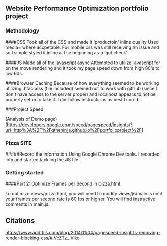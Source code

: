 ## Website Performance Optimization portfolio project

### Methodology

####CSS
Took all of the CSS and made it 'productoin' inline quality
Used media= where accpetable. For mobile.css was still receiving an issue and so I simple styled it inline at the beginning as a 'gut check'

####JS
Made all of the javascript async
Attempted to utilize javascript for on the move rendering and it took my page speed down from high 80's to low 60s.

####Browser Caching
Because of how everything seemed to be working utilizing .htaccess (file included) seemed not to work with github (since I don't have access to the server proper) and localhost appears to not be properly setup to take it. I did follow instructions as best I could.

###Project Speed

(Analysis of Demo page)[https://developers.google.com/speed/pagespeed/insights/?url=http%3A%2F%2Fqtheninja.github.io%2Fportfolioproject%2F]

### Pizza SITE

#####Record the information
Using Google Chrome Dev tools. I recorded info and started tackling the JS file. 






### Getting started ####


####Part 2: Optimize Frames per Second in pizza.html

To optimize views/pizza.html, you will need to modify views/js/main.js until your frames per second rate is 60 fps or higher. You will find instructive comments in main.js. 


## Citations

https://www.addthis.com/blog/2014/11/04/pagespeed-insights-removing-render-blocking-css/#.VcZTz_lViko


